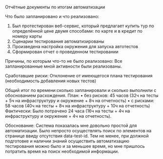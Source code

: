 Отчётные документы по итогам автоматизации

Что было запланировано и что реализовано:
1. Был протестирован веб-сервис, который предлагает купить тур по определённой цене двумя способами: по карте и в кредит по номеру карты
2. Сценарии тестирования автоматизированы
3. Произведена настройка окружения для запуска автотестов
4. Сформирован отчет о проведенном тестировании

Причины, по которым что-то не было реализовано:
Все запланированные мной активности были реализованы.

Сработавшие риски:
Отклонение от имеющегося плана тестирования (необходимость добавления новых тестов)

Общий итог по времени:сколько запланировали и сколько выполнили с обоснованием расхождения.
План:
•	без рисков: 45 часов (32ч на тесты + 5ч на инфраструктуру и окружение + 8ч на отчетность)
•	с рисками: 58 часов (40ч на тесты + 8ч на инфраструктуру + 10ч на отчетность)
Фактически:
Было потрачено 24 часа (16ч на тесты + 4ч на инфраструктуру и окружение + 4ч на отчетность). 

Обоснование:
Система показалась мне довольно простой для автоматизации.
Было непросто осуществлять поиск по элементов на странице ввиду отсутствия data-test-id.
Тем не менее, при должной подготовке и наличии знаний осуществить автоматизацию тестирования можно было и за меньшее время, но мне пришлось потратить время на поиск необходимой информации.


